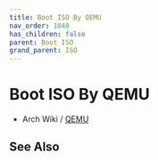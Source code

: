 ```yaml
---
title: Boot ISO By QEMU
nav_order: 1040
has_children: false
parent: Boot ISO
grand_parent: ISO
---
```



# Boot ISO By QEMU


* Arch Wiki / [QEMU](https://wiki.archlinux.org/title/QEMU)


## See Also
